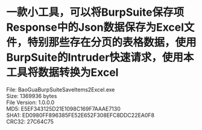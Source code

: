 # 一款小工具，可以将BurpSuite保存项Response中的Json数据保存为Excel文件，特别那些存在分页的表格数据，使用BurpSuite的Intruder快速请求，使用本工具将数据转换为Excel  

File: BaoGuaBurpSuiteSaveItems2Excel.exe  
Size: 1369936 bytes  
File Version: 1.0.0.0  
MD5: E5EF343125D21E1098C169F7AAAE7130  
SHA1: ED0980FF896385FE52E652F308EFC8DDC22EA0F8  
CRC32: 27C64C75  
